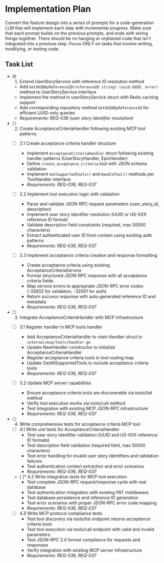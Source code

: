 # Implementation Plan

Convert the feature design into a series of prompts for a code-generation LLM that will implement each step with incremental progress. Make sure that each prompt builds on the previous prompts, and ends with wiring things together. There should be no hanging or orphaned code that isn't integrated into a previous step. Focus ONLY on tasks that involve writing, modifying, or testing code.

## Task List

- [x] 1. Extend UserStoryService with reference ID resolution method
  - Add `GetUUIDByReferenceID(referenceID string) (uuid.UUID, error)` method to UserStoryService interface
  - Implement the method in userStoryService struct with Redis caching support
  - Add corresponding repository method `GetUUIDByReferenceID` for efficient UUID-only queries
  - _Requirements: REQ-036 (user story identifier resolution)_

- [ ] 2. Create AcceptanceCriteriaHandler following existing MCP tool patterns
  - [ ] 2.1 Create acceptance criteria handler structure
    - Implement `AcceptanceCriteriaHandler` struct following existing handler patterns (UserStoryHandler, EpicHandler)
    - Define `create_acceptance_criteria` tool with JSON schema validation
    - Implement `GetSupportedTools()` and `HandleTool()` methods per ToolHandler interface
    - _Requirements: REQ-036, REQ-037_

  - [ ] 2.2 Implement tool execution logic with validation
    - Parse and validate JSON-RPC request parameters (user_story_id, description)
    - Implement user story identifier resolution (UUID or US-XXX reference ID format)
    - Validate description field constraints (required, max 50000 characters)
    - Extract authenticated user ID from context using existing auth patterns
    - _Requirements: REQ-036, REQ-037_

  - [ ] 2.3 Implement acceptance criteria creation and response formatting
    - Create acceptance criteria using existing AcceptanceCriteriaService
    - Format structured JSON-RPC response with all acceptance criteria fields
    - Map service errors to appropriate JSON-RPC error codes (-32602 for validation, -32001 for auth)
    - Return success response with auto-generated reference ID and metadata
    - _Requirements: REQ-036, REQ-037_

- [ ] 3. Integrate AcceptanceCriteriaHandler with MCP infrastructure
  - [ ] 3.1 Register handler in MCP tools handler
    - Add AcceptanceCriteriaHandler to main Handler struct in `internal/mcp/tools/handler.go`
    - Update NewHandler constructor to initialize AcceptanceCriteriaHandler
    - Register acceptance criteria tools in tool routing map
    - Update GetAllSupportedTools to include acceptance criteria tools
    - _Requirements: REQ-036, REQ-037_

  - [ ] 3.2 Update MCP server capabilities
    - Ensure acceptance criteria tools are discoverable via tools/list method
    - Verify tool execution works via tools/call method
    - Test integration with existing MCP JSON-RPC infrastructure
    - _Requirements: REQ-036, REQ-037_

- [ ] 4. Write comprehensive tests for acceptance criteria MCP tool
  - [ ] 4.1 Write unit tests for AcceptanceCriteriaHandler
    - Test user story identifier validation (UUID and US-XXX reference ID formats)
    - Test description field validation (required field, max 50000 characters)
    - Test error handling for invalid user story identifiers and validation failures
    - Test authentication context extraction and error scenarios
    - _Requirements: REQ-036, REQ-037_

  - [ ]* 4.2 Write integration tests for MCP tool execution
    - Test complete JSON-RPC request/response cycle with real database
    - Test authentication integration with existing PAT middleware
    - Test database persistence and reference ID generation
    - Test error scenarios with proper JSON-RPC error code mapping
    - _Requirements: REQ-036, REQ-037_

  - [ ] 4.3 Write MCP protocol compliance tests
    - Test tool discovery via tools/list endpoint returns acceptance criteria tools
    - Test tool execution via tools/call endpoint with valid and invalid parameters
    - Test JSON-RPC 2.0 format compliance for requests and responses
    - Verify integration with existing MCP server infrastructure
    - _Requirements: REQ-036, REQ-037_